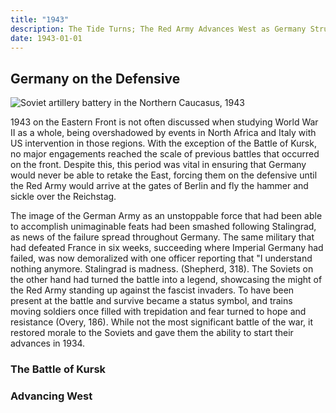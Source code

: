 ```yaml
---
title: "1943"
description: The Tide Turns; The Red Army Advances West as Germany Struggles to Hold
date: 1943-01-01
---
```


## Germany on the Defensive

![Soviet artillery battery in the Northern Caucasus, 1943](https://www.militarytimes.com/resizer/r3AukW1UzBCdurTp03CkCYxnqkA=/1440x0/filters:format(png):quality(70)/arc-anglerfish-arc2-prod-mco.s3.amazonaws.com/public/D6O5TOB5S5C3JN3TFQH2VNWKXE.png)

1943 on the Eastern Front is not often discussed when studying World War II as a whole, being overshadowed by events in North Africa and Italy with US intervention in those regions. With the exception of the Battle of Kursk, no major engagements reached the scale of previous battles that occurred on the front. Despite this, this period was vital in ensuring that Germany would never be able to retake the East, forcing them on the defensive until the Red Army would arrive at the gates of Berlin and fly the hammer and sickle over the Reichstag.

The image of the German Army as an unstoppable force that had been able to accomplish unimaginable feats had been smashed following Stalingrad, as news of the failure spread throughout Germany. The same military that had defeated France in six weeks, succeeding where Imperial Germany had failed, was now demoralized with one officer reporting that "I understand nothing anymore. Stalingrad is madness. (Shepherd, 318). The Soviets on the other hand had turned the battle into a legend, showcasing the might of the Red Army standing up against the fascist invaders. To have been present at the battle and survive became a status symbol, and trains moving soldiers once filled with trepidation and fear turned to hope and resistance (Overy, 186). While not the most significant battle of the war, it restored morale to the Soviets and gave them the ability to start their advances in 1934.

### The Battle of Kursk



### Advancing West